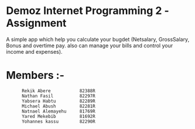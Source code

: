# Demoz Internet Programming 2 -Assignment
A simple app which help you calculate your bugdet (Netsalary, GrossSalary, Bonus and overtime pay. also can manage your bills and control your income and expenses).
# Members :-   
          Rekik Abere           82388R
          Nathan Fasil          82297R
          Yabsera Habtu         82289R
          Michael Abush         82281R
          Natnael Alemayehu     81769R
          Yared Mekebib         81692R
          Yohannes kassu        82290R
